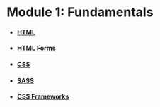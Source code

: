 # Module 1: Fundamentals

* #### [HTML](/html.md)
* #### [HTML Forms](/html-forms.md)
* #### [CSS](/css.md)
* #### [SASS](/sass,md)
* #### [CSS Frameworks](/css-frameworks.md)

